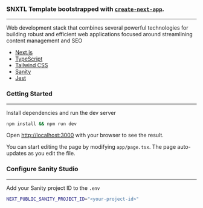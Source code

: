 ### SNXTL Template bootstrapped with [`create-next-app`](https://github.com/vercel/next.js/tree/canary/packages/create-next-app).

<hr class="thin-line" style="height: 1px;">

Web development stack that combines several powerful technologies for building robust and efficient web applications focused around streamlining content management and SEO

- [Next.js](https://nextjs.org/)
- [TypeScript](https://www.typescriptlang.org/)
- [Tailwind CSS](https://tailwindcss.com/)
- [Sanity](https://www.sanity.io/?adgroupid=138559557526&adid=642341100123&gclid=CjwKCAjwsvujBhAXEiwA_UXnACxE-7dh3jV4He5_RUC5qllRpG44dOieH3UDByzcVrIk3O7zz0dV2RoCckoQAvD_BwE)
- [Jest](https://jestjs.io/)

### Getting Started

<hr class="thin-line" style="height: 1px;">

Install dependencies and run the dev server

```bash
npm install && npm run dev
```

Open [http://localhost:3000](http://localhost:3000) with your browser to see the result.

You can start editing the page by modifying `app/page.tsx`. The page auto-updates as you edit the file.

### Configure Sanity Studio

<hr class="thin-line" style="height: 1px;">

Add your Sanity project ID to the `.env`

```sh
NEXT_PUBLIC_SANITY_PROJECT_ID="<your-project-id>"
```
